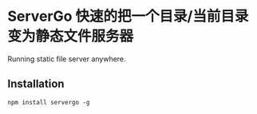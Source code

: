 ServerGo 快速的把一个目录/当前目录变为静态文件服务器
==============================

Running static file server anywhere. 
## Installation
```
npm install servergo -g
```